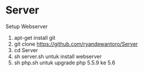 # Server
Setup Webserver

1. apt-get install git
2. git clone https://github.com/ryandewantoro/Server
3. cd Server
4. sh server.sh untuk install webserver
5. sh php.sh untuk upgrade php 5.5.9 ke 5.6
